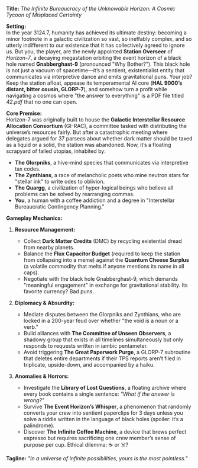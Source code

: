 **Title:** *The Infinite Bureaucracy of the Unknowable Horizon: A Cosmic Tycoon of Misplaced Certainty*  

**Setting:**  
In the year 3124.7, humanity has achieved its ultimate destiny: becoming a minor footnote in a galactic civilization so vast, so ineffably complex, and so utterly indifferent to our existence that it has collectively agreed to ignore us. But you, the player, are the newly appointed **Station Overseer** of *Horizon-7*, a decaying megastation orbiting the event horizon of a black hole named **Gnabberghast-9** (pronounced "Why Bother?"). This black hole is not just a vacuum of spacetime—it’s a sentient, existentialist entity that communicates via interpretive dance and emits gravitational puns. Your job? Keep the station afloat, appease its temperamental AI core (**HAL 9000’s distant, bitter cousin, GLORP-7**), and somehow turn a profit while navigating a cosmos where "the answer to everything" is a PDF file titled *42.pdf* that no one can open.  

**Core Premise:**  
Horizon-7 was originally built to house the **Galactic Interstellar Resource Allocation Consortium** (GI-RAC), a committee tasked with distributing the universe’s resources fairly. But after a catastrophic meeting where delegates argued for 37 parsecs about whether dark matter should be taxed as a liquid or a solid, the station was abandoned. Now, it’s a floating scrapyard of failed utopias, inhabited by:  
- **The Glorpniks**, a hive-mind species that communicates via interpretive tax codes.  
- **The Zynthians**, a race of melancholic poets who mine neutron stars for "stellar ink" to write odes to oblivion.  
- **The Quargg**, a civilization of hyper-logical beings who believe all problems can be solved by rearranging commas.  
- **You**, a human with a coffee addiction and a degree in "Interstellar Bureaucratic Contingency Planning."  

**Gameplay Mechanics:**  
1. **Resource Management:**  
   - Collect **Dark Matter Credits** (DMC) by recycling existential dread from nearby planets.  
   - Balance the **Flux Capacitor Budget** (required to keep the station from collapsing into a meme) against the **Quantum Cheese Surplus** (a volatile commodity that melts if anyone mentions its name in all caps).  
   - Negotiate with the black hole Gnabberghast-9, which demands "meaningful engagement" in exchange for gravitational stability. Its favorite currency? Bad puns.  

2. **Diplomacy & Absurdity:**  
   - Mediate disputes between the Glorpniks and Zynthians, who are locked in a 200-year feud over whether "the void is a noun or a verb."  
   - Build alliances with **The Committee of Unseen Observers**, a shadowy group that exists in all timelines simultaneously but only responds to requests written in iambic pentameter.  
   - Avoid triggering **The Great Paperwork Purge**, a GLORP-7 subroutine that deletes entire departments if their TPS reports aren’t filed in triplicate, upside-down, and accompanied by a haiku.  

3. **Anomalies & Horrors:**  
   - Investigate the **Library of Lost Questions**, a floating archive where every book contains a single sentence: *"What if the answer is wrong?"*  
   - Survive **The Event Horizon’s Whisper**, a phenomenon that randomly converts your crew into sentient paperclips for 3 days unless you solve a riddle written in the language of black holes (spoiler: it’s a palindrome).  
   - Discover **The Infinite Coffee Machine**, a device that brews perfect espresso but requires sacrificing one crew member’s sense of purpose per cup. Ethical dilemma: ☕️ or ☠️?  


**Tagline:** *"In a universe of infinite possibilities, yours is the most pointless."*  


